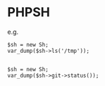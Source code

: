 # PHPSH

e.g. 

    $sh = new Sh;
    var_dump($sh->ls('/tmp'));


    $sh = new Sh;
    var_dump($sh->git->status());
